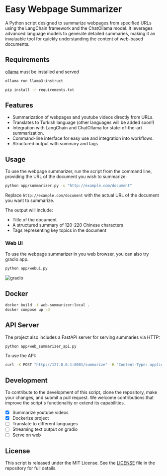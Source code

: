 # Easy Webpage Summarizer

A Python script designed to summarize webpages from specified URLs using the LangChain framework and the ChatOllama model. It leverages advanced language models to generate detailed summaries, making it an invaluable tool for quickly understanding the content of web-based documents.

## Requirements

[ollama](https://ollama.com/) must be installed and served

```bash
ollama run llama3:instruct
```

```bash
pip install -r requirements.txt
```

## Features

- Summarization of webpages and youtube videos directly from URLs.
- Translates to Turkish language (other languages will be added soon!)
- Integration with LangChain and ChatOllama for state-of-the-art summarization.
- Command-line interface for easy use and integration into workflows.
- Structured output with summary and tags

## Usage

To use the webpage summarizer, run the script from the command line, providing the URL of the document you wish to summarize:

```bash
python app/summarizer.py -u "http://example.com/document"
```

Replace `http://example.com/document` with the actual URL of the document you want to summarize.

The output will include:
- Title of the document
- A structured summary of 120-220 Chinese characters
- Tags representing key topics in the document

### Web UI

To use the webpage summarizer in you web browser, you can also try gradio app.

```bash
python app/webui.py
```

![gradio](assets/gradio.png)

## Docker

```bash
docker build -t web-summarizer:local .
docker compose up -d
```

## API Server

The project also includes a FastAPI server for serving summaries via HTTP:

```bash
python app/web_summarizer_api.py
```

To use the API:

```bash
curl -X POST "http://127.0.0.1:8001/summarize" -H "Content-Type: application/json" -d '{"url": "http://example.com/document"}'
```

## Development

To contribute to the development of this script, clone the repository, make your changes, and submit a pull request. We welcome contributions that improve the script's functionality or extend its capabilities.

- [x] Summarize youtube videos
- [x] Dockerize project
- [ ] Translate to different languages
- [ ] Streaming text output on gradio
- [ ] Serve on web

## License

This script is released under the MIT License. See the [LICENSE](./LICENSE) file in the repository for full details.